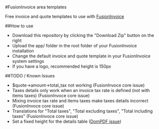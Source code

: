 #FusionInvoice area templates

Free invoice and quote templates to use with [FusionInvoice](https://www.fusioninvoice.com/)

##How to use
- Download this repository by clicking the "Download Zip" button on the right
- Upload the app/ folder in the root folder of your FusionInvoice installation
- Change the default invoice and quote template in your FusionInvoice system settings
- If you have a logo, recommended height is 150px

##TODO / Known Issues
- $quote->amount->total_tax not working (FusionInvoce core issue)
- Taxes details only work when an invoice tax rate is defined (not with items taxes) (FusionInvoce core issue)
- Mixing invoice tax rate and items taxes make taxes details incorrect (FusionInvoce core issue)
- Translations for "Total taxes", "Total excluding taxes", "Total including taxes" (FusionInvoce core issue)
- Set a fixed height for the details table ([DomPDF issue](https://github.com/dompdf/dompdf/issues/857))